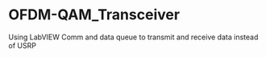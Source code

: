 # OFDM-QAM_Transceiver
Using LabVIEW Comm and data queue to transmit and receive data instead of USRP

